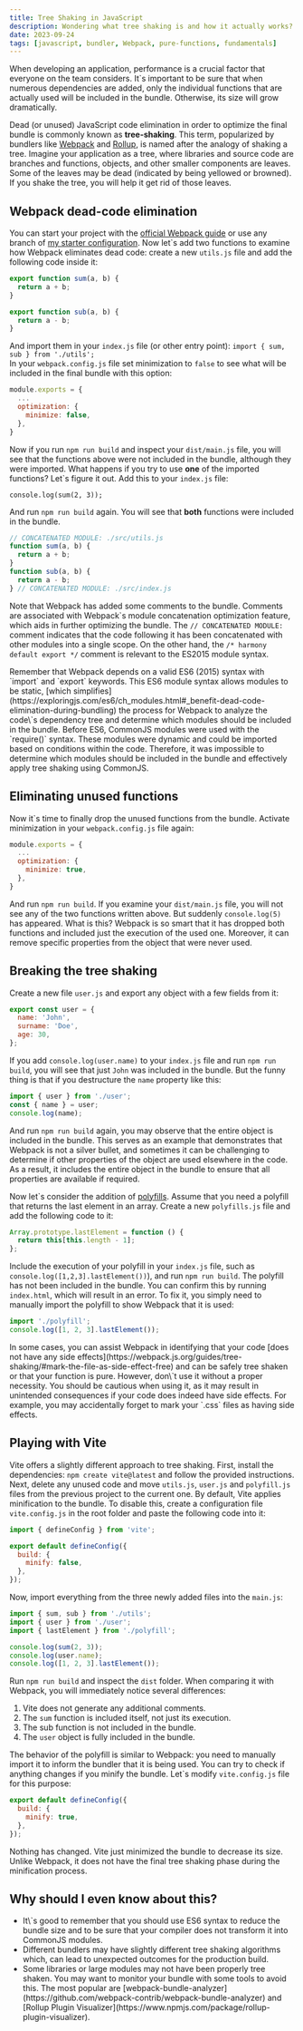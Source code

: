 ```yaml
---
title: Tree Shaking in JavaScript
description: Wondering what tree shaking is and how it actually works?
date: 2023-09-24
tags: [javascript, bundler, Webpack, pure-functions, fundamentals]
---
```


When developing an application, performance is a crucial factor that everyone on the team considers. It\`s important to be sure that when numerous dependencies are added, only the individual functions that are actually used will be included in the bundle. Otherwise, its size will grow dramatically.

Dead (or unused) JavaScript code elimination in order to optimize the final bundle is commonly known as **tree-shaking**. This term, popularized by bundlers like [Webpack](https://webpack.js.org/) and [Rollup](https://rollupjs.org/), is named after the analogy of shaking a tree. Imagine your application as a tree, where libraries and source code are branches and functions, objects, and other smaller components are leaves. Some of the leaves may be dead (indicated by being yellowed or browned). If you shake the tree, you will help it get rid of those leaves.

## Webpack dead-code elimination

You can start your project with the [official Webpack guide](https://webpack.js.org/guides/getting-started/) or use any branch of [my starter configuration](https://github.com/User0k/webpack5-boilerplate/). Now let\`s add two functions to examine how Webpack eliminates dead code: create a new `utils.js` file and add the following code inside it:

```js
export function sum(a, b) {
  return a + b;
}

export function sub(a, b) {
  return a - b;
}
```

And import them in your `index.js` file (or other entry point): `import { sum, sub } from './utils';`
<br>
In your `webpack.config.js` file set minimization to `false` to see what will be included in the final bundle with this option:

```js {4}
module.exports = {
  ...
  optimization: {
    minimize: false,
  },
}
```

Now if you run `npm run build` and inspect your `dist/main.js` file, you will see that the functions above were not included in the bundle, although they were imported. What happens if you try to use **one** of the imported functions? Let\`s figure it out. Add this to your `index.js` file:

`console.log(sum(2, 3));`

And run `npm run build` again. You will see that **both** functions were included in the bundle.

```js
// CONCATENATED MODULE: ./src/utils.js
function sum(a, b) {
  return a + b;
}
function sub(a, b) {
  return a - b;
} // CONCATENATED MODULE: ./src/index.js
```

Note that Webpack has added some comments to the bundle. Comments are associated with Webpack\`s module concatenation optimization feature, which aids in further optimizing the bundle. The `// CONCATENATED MODULE:` comment indicates that the code following it has been concatenated with other modules into a single scope. On the other hand, the `/* harmony default export */` comment is relevant to the ES2015 module syntax.

<note-warning>
Remember that Webpack depends on a valid ES6 (2015) syntax with `import` and `export` keywords. This ES6 module syntax allows modules to be static, [which simplifies](https://exploringjs.com/es6/ch_modules.html#_benefit-dead-code-elimination-during-bundling) the process for Webpack to analyze the code\`s dependency tree and determine which modules should be included in the bundle. Before ES6, CommonJS modules were used with the `require()` syntax. These modules were dynamic and could be imported based on conditions within the code. Therefore, it was impossible to determine which modules should be included in the bundle and effectively apply tree shaking using CommonJS.
</note-warning>

## Eliminating unused functions

Now it\`s time to finally drop the unused functions from the bundle. Activate minimization in your `webpack.config.js` file again:

```js {4}
module.exports = {
  ...
  optimization: {
    minimize: true,
  },
}
```

And run `npm run build`. If you examine your `dist/main.js` file, you will not see any of the two functions written above. But suddenly `console.log(5)` has appeared. What is this? Webpack is so smart that it has dropped both functions and included just the execution of the used one. Moreover, it can remove specific properties from the object that were never used.

## Breaking the tree shaking

Create a new file `user.js` and export any object with a few fields from it:

```js
export const user = {
  name: 'John',
  surname: 'Doe',
  age: 30,
};
```

If you add `console.log(user.name)` to your `index.js` file and run `npm run build`, you will see that just `John` was included in the bundle. But the funny thing is that if you destructure the `name` property like this:

```js
import { user } from './user';
const { name } = user;
console.log(name);
```

And run `npm run build` again, you may observe that the entire object is included in the bundle. This serves as an example that demonstrates that Webpack is not a silver bullet, and sometimes it can be challenging to determine if other properties of the object are used elsewhere in the code. As a result, it includes the entire object in the bundle to ensure that all properties are available if required.

Now let\`s consider the addition of [polyfills](https://developer.mozilla.org/en-US/docs/Glossary/Polyfill). Assume that you need a polyfill that returns the last element in an array. Create a new `polyfills.js` file and add the following code to it:

```js
Array.prototype.lastElement = function () {
  return this[this.length - 1];
};
```

Include the execution of your polyfill in your `index.js` file, such as `console.log([1,2,3].lastElement())`), and run `npm run build`. The polyfill has not been included in the bundle. You can confirm this by running `index.html`, which will result in an error. To fix it, you simply need to manually import the polyfill to show Webpack that it is used:

```js
import './polyfill';
console.log([1, 2, 3].lastElement());
```

<note-info>
In some cases, you can assist Webpack in identifying that your code [does not have any side effects](https://webpack.js.org/guides/tree-shaking/#mark-the-file-as-side-effect-free) and can be safely tree shaken or that your function is pure.  However, don\`t use it without a proper necessity. You should be cautious when using it, as it may result in unintended consequences if your code does indeed have side effects. For example, you may accidentally forget to mark your `.css` files as having side effects.
</note-info>

## Playing with Vite

Vite offers a slightly different approach to tree shaking. First, install the dependencies: `npm create vite@latest` and follow the provided instructions. Next, delete any unused code and move `utils.js`, `user.js` and `polyfill.js` files from the previous project to the current one. By default, Vite applies minification to the bundle. To disable this, create a configuration file `vite.config.js` in the root folder and paste the following code into it:

```js
import { defineConfig } from 'vite';

export default defineConfig({
  build: {
    minify: false,
  },
});
```

Now, import everything from the three newly added files into the `main.js`:

```js
import { sum, sub } from './utils';
import { user } from './user';
import { lastElement } from './polyfill';

console.log(sum(2, 3));
console.log(user.name);
console.log([1, 2, 3].lastElement());
```

Run `npm run build` and inspect the `dist` folder. When comparing it with Webpack, you will immediately notice several differences:

1. Vite does not generate any additional comments.
2. The `sum` function is included itself, not just its execution.
3. The sub function is not included in the bundle.
4. The `user` object is fully included in the bundle.

The behavior of the polyfill is similar to Webpack: you need to manually import it to inform the bundler that it is being used. You can try to check if anything changes if you minify the bundle. Let\`s modify `vite.config.js` file for this purpose:

```js {3}
export default defineConfig({
  build: {
    minify: true,
  },
});
```

Nothing has changed. Vite just minimized the bundle to decrease its size. Unlike Webpack, it does not have the final tree shaking phase during the minification process.

## Why should I even know about this?

<ul className="list-circle-margin">
  <li>
    It\`s good to remember that you should use ES6 syntax to reduce the bundle size and to be sure that your compiler does not transform it into CommonJS modules.
  </li>
  <li>
    Different bundlers may have slightly different tree shaking algorithms which, can lead to unexpected outcomes for the production build.
  </li>
  <li>
    Some libraries or large modules may not have been properly tree shaken. You may want to monitor your bundle with some tools to avoid this. The most popular are [webpack-bundle-analyzer](https://github.com/webpack-contrib/webpack-bundle-analyzer) and [Rollup Plugin Visualizer](https://www.npmjs.com/package/rollup-plugin-visualizer).
  </li>
</ul>
